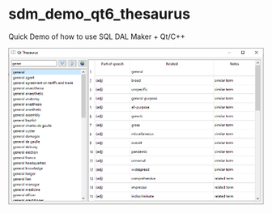 # sdm_demo_qt6_thesaurus
Quick Demo of how to use SQL DAL Maker + Qt/C++ 

![demo-qt-1.png](demo-qt-1.png)


